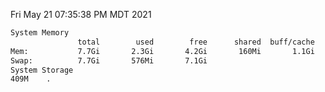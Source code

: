 Fri May 21 07:35:38 PM MDT 2021
```bash
System Memory
               total        used        free      shared  buff/cache   available
Mem:           7.7Gi       2.3Gi       4.2Gi       160Mi       1.1Gi       4.9Gi
Swap:          7.7Gi       576Mi       7.1Gi
System Storage
409M	.
```
```bash
